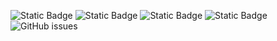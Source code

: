 ![Static Badge](https://img.shields.io/badge/blacklists-60-000000) ![Static Badge](https://img.shields.io/badge/blacklisted-2776548-cc0000) ![Static Badge](https://img.shields.io/badge/whitelisted-2244-00CC00) ![Static Badge](https://img.shields.io/badge/streaming_blacklist-28107-000000) ![GitHub issues](https://img.shields.io/github/issues/fabriziosalmi/blacklists)
